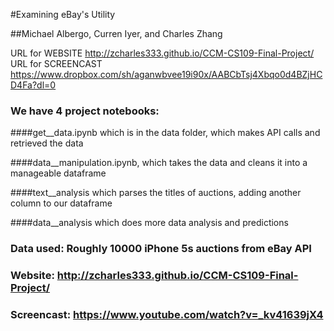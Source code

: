 #Examining eBay's Utility

##Michael Albergo, Curren Iyer, and Charles Zhang

URL for WEBSITE http://zcharles333.github.io/CCM-CS109-Final-Project/
URL for SCREENCAST https://www.dropbox.com/sh/aganwbvee19i90x/AABCbTsj4Xbqo0d4BZjHCD4Fa?dl=0


### We have 4 project notebooks: 

####get__data.ipynb which is in the data folder, which makes API calls and retrieved the data

####data__manipulation.ipynb, which takes the data and cleans it into a manageable dataframe

####text__analysis which parses the titles of auctions, adding another column to our dataframe 

####data__analysis which does more data analysis and predictions

### Data used: Roughly 10000 iPhone 5s auctions from eBay API

### Website: http://zcharles333.github.io/CCM-CS109-Final-Project/

### Screencast: https://www.youtube.com/watch?v=_kv41639jX4
